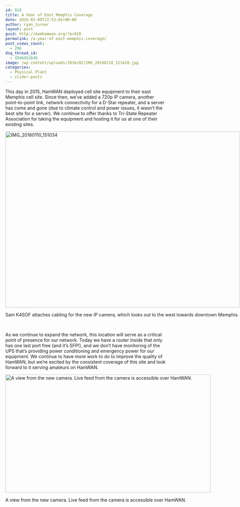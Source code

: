 ```yaml
---
id: 919
title: A Year of East Memphis Coverage
date: 2016-02-09T22:53:01+00:00
author: ryan_turner
layout: post
guid: http://memhamwan.org/?p=919
permalink: /a-year-of-east-memphis-coverage/
post_views_count:
  - 296
dsq_thread_id:
  - 4566452649
image: /wp-content/uploads/2016/02/IMG_20160118_121420.jpg
categories:
  - Physical Plant
  - slider-posts
---
```

This day in 2015, HamWAN deployed cell site equipment to their east Memphis cell site. Since then, we&#8217;ve added a 720p IP camera, another point-to-point link, network connectivity for a D-Star repeater, and a server has come and gone (due to climate control and power issues, it wasn&#8217;t the best site for a server). We continue to offer thanks to Tri-State Repeater Association for taking the equipment and hosting it for us at one of their existing sites.

<div id="attachment_922" style="width: 740px" class="wp-caption aligncenter">
  <a href="http://memhamwan.org/wp-content/uploads/2016/02/IMG_20160110_151034.jpg"><img class="wp-image-922 size-large" src="http://memhamwan.org/wp-content/uploads/2016/02/IMG_20160110_151034-1024x768.jpg" alt="IMG_20160110_151034" width="730" height="548" srcset="http://memhamwan.org/wp-content/uploads/2016/02/IMG_20160110_151034-300x225.jpg 300w, http://memhamwan.org/wp-content/uploads/2016/02/IMG_20160110_151034-1024x768.jpg 1024w" sizes="(max-width: 730px) 100vw, 730px" /></a>
  
  <p class="wp-caption-text">
    Sam K4SOF attaches cabling for the new IP camera, which looks out to the west towards downtown Memphis.
  </p>
</div>

&nbsp;

As we continue to expand the network, this location will serve as a critical point of presence for our network. Today we have a router inside that only has one last port free (and it&#8217;s SFP!), and we don&#8217;t have monitoring of the UPS that&#8217;s providing power conditioning and emergency power for our equipment. We continue to have more work to do to improve the quality of HamWAN, but we&#8217;re excited by the consistent coverage of this site and look forward to it serving amateurs on HamWAN.

<div id="attachment_902" style="width: 650px" class="wp-caption aligncenter">
  <a href="http://memhamwan.org/wp-content/uploads/2016/01/snapshot.jpg"><img class="size-full wp-image-902" src="http://memhamwan.org/wp-content/uploads/2016/01/snapshot.jpg" alt="A view from the new camera. Live feed from the camera is accessible over HamWAN." width="640" height="368" srcset="http://memhamwan.org/wp-content/uploads/2016/01/snapshot-300x173.jpg 300w, http://memhamwan.org/wp-content/uploads/2016/01/snapshot.jpg 640w" sizes="(max-width: 640px) 100vw, 640px" /></a>
  
  <p class="wp-caption-text">
    A view from the new camera. Live feed from the camera is accessible over HamWAN.
  </p>
</div>